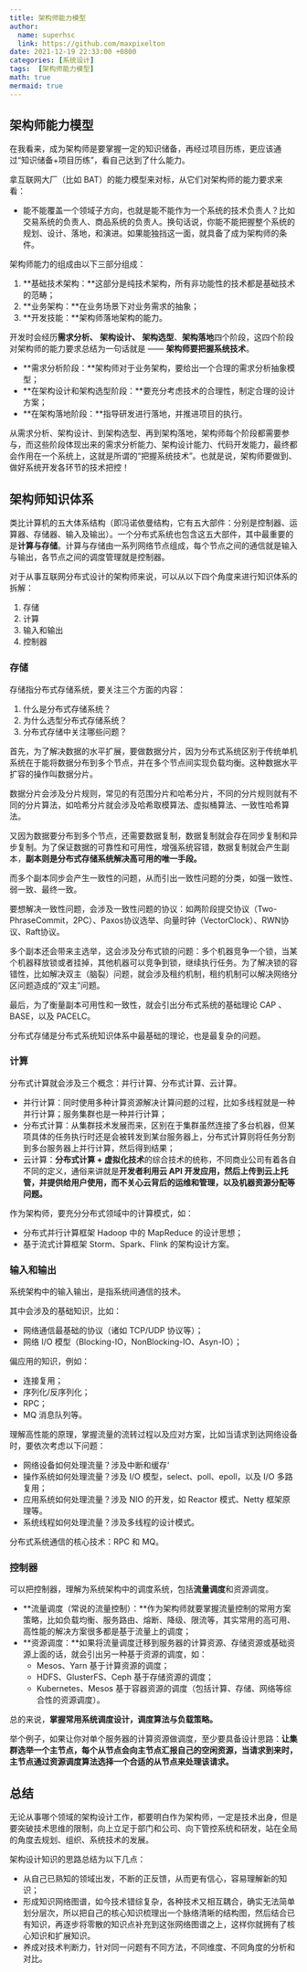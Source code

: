 ```yaml
---
title: 架构师能力模型
author:
  name: superhsc
  link: https://github.com/maxpixelton
date: 2021-12-19 22:33:00 +0800
categories: [系统设计]
tags:  [架构师能力模型]
math: true
mermaid: true
---
```


## 架构师能力模型

在我看来，成为架构师是要掌握一定的知识储备，再经过项目历练，更应该通过“知识储备+项目历练”，看自己达到了什么能力。

拿互联网大厂（比如 BAT）的能力模型来对标，从它们对架构师的能力要求来看：

- 能不能覆盖一个领域子方向，也就是能不能作为一个系统的技术负责人？比如交易系统的负责人、商品系统的负责人。换句话说，你能不能把握整个系统的规划、设计、落地，和演进。如果能独挡这一面，就具备了成为架构师的条件。

架构师能力的组成由以下三部分组成：

1. **基础技术架构：**这部分是纯技术架构，所有非功能性的技术都是基础技术的范畴；
2. **业务架构：**在业务场景下对业务需求的抽象；
3. **开发技能：**架构师落地架构的能力。

开发时会经历**需求分析、** **架构设计、** **架构选型**、**架构落地**四个阶段，这四个阶段对架构师的能力要求总结为一句话就是 —— **架构师要把握系统技术**。

- **需求分析阶段：**架构师对于业务架构，要给出一个合理的需求分析抽象模型；
- **在架构设计和架构选型阶段：**要充分考虑技术的合理性，制定合理的设计方案；
- **在架构落地阶段：**指导研发进行落地，并推进项目的执行。

从需求分析、架构设计、到架构选型、再到架构落地，架构师每个阶段都需要参与，而这些阶段体现出来的需求分析能力、架构设计能力、代码开发能力，最终都会作用在一个系统上，这就是所谓的“把握系统技术”。也就是说，架构师要做到、做好系统开发各环节的技术把控！



## 架构师知识体系

类比计算机的五大体系结构（即冯诺依曼结构，它有五大部件：分别是控制器、运算器、存储器、输入及输出）。一个分布式系统也包含这五大部件，其中最重要的是**计算与存储**。计算与存储由一系列网络节点组成，每个节点之间的通信就是输入与输出，各节点之间的调度管理就是控制器。

对于从事互联网分布式设计的架构师来说，可以从以下四个角度来进行知识体系的拆解：

1. 存储
2. 计算
3. 输入和输出
4. 控制器

### 存储

存储指分布式存储系统，要关注三个方面的内容：

1. 什么是分布式存储系统？
2. 为什么选型分布式存储系统？
3. 分布式存储中关注哪些问题？

首先，为了解决数据的水平扩展，要做数据分片，因为分布式系统区别于传统单机系统在于能将数据分布到多个节点，并在多个节点间实现负载均衡。这种数据水平扩容的操作叫数据分片。

数据分片会涉及分片规则，常见的有范围分片和哈希分片，不同的分片规则就有不同的分片算法，如哈希分片就会涉及哈希取模算法、虚拟桶算法、一致性哈希算法。

又因为数据要分布到多个节点，还需要数据复制，数据复制就会存在同步复制和异步复制。为了保证数据的可靠性和可用性，增强系统容错，数据复制就会产生副本，**副本则是分布式存储系统解决高可用的唯一手段。**

而多个副本同步会产生一致性的问题，从而引出一致性问题的分类，如强一致性、弱一致、最终一致。

要想解决一致性问题，会涉及一致性问题的协议：如两阶段提交协议（Two-PhraseCommit，2PC）、Paxos协议选举、向量时钟（VectorClock）、RWN协议、Raft协议。

多个副本还会带来主选举，这会涉及分布式锁的问题：多个机器竞争一个锁，当某个机器释放锁或者挂掉，其他机器可以竞争到锁，继续执行任务。为了解决锁的容错性，比如解决双主（脑裂）问题，就会涉及租约机制，租约机制可以解决网络分区问题造成的“双主”问题。

最后，为了衡量副本可用性和一致性，就会引出分布式系统的基础理论 CAP 、BASE，以及 PACELC。

分布式存储是分布式系统知识体系中最基础的理论，也是最复杂的问题。

### 计算

分布式计算就会涉及三个概念：并行计算、分布式计算、云计算。

- 并行计算：同时使用多种计算资源解决计算问题的过程，比如多线程就是一种并行计算；服务集群也是一种并行计算；
- 分布式计算：从集群技术发展而来，区别在于集群虽然连接了多台机器，但某项具体的任务执行时还是会被转发到某台服务器上，分布式计算则将任务分割到多台服务器上并行计算，然后得到结果；
- 云计算：**分布式计算 + 虚拟化技术**的综合技术的统称，不同商业公司有着各自不同的定义，通俗来讲就是**开发者利用云 API 开发应用，然后上传到云上托管，并提供给用户使用，而不关心云背后的运维和管理，以及机器资源分配等问题。**

作为架构师，要充分分布式领域中的计算模式，如：

- 分布式并行计算框架 Hadoop 中的 MapReduce 的设计思想；
- 基于流式计算框架 Storm、Spark、Flink 的架构设计方案。



### 输入和输出

系统架构中的输入输出，是指系统间通信的技术。

其中会涉及的基础知识，比如：

- 网络通信最基础的协议（诸如 TCP/UDP 协议等）；
- 网络 I/O 模型（Blocking-IO，NonBlocking-IO、Asyn-IO）；

偏应用的知识，例如：

- 连接复用；
- 序列化/反序列化；
- RPC；
- MQ 消息队列等。



理解高性能的原理，掌握流量的流转过程以及应对方案，比如当请求到达网络设备时，要依次考虑以下问题：

- 网络设备如何处理流量？涉及中断和缓存‘
- 操作系统如何处理流量？涉及 I/O 模型，select、poll、epoll，以及 I/O 多路复用；
- 应用系统如何处理流量？涉及 NIO 的开发，如 Reactor 模式、Netty 框架原理等。
- 系统线程如何处理流量？涉及多线程的设计模式。

分布式系统通信的核心技术：RPC 和 MQ。

### 控制器

可以把控制器，理解为系统架构中的调度系统，包括**流量调度**和资源调度。

- **流量调度（常说的流量控制）：**作为架构师就要掌握流量控制的常用方案策略，比如负载均衡、服务路由、熔断、降级、限流等，其实常用的高可用、高性能的解决方案很多都是基于流量上的调度；
- **资源调度：**如果将流量调度迁移到服务器的计算资源、存储资源或基础资源上面的话，就会引出另一种基于资源的调度，如：
  - Mesos、Yarn 基于计算资源的调度；
  - HDFS、GlusterFS、Ceph 基于存储资源的调度；
  - Kubernetes、Mesos 基于容器资源的调度（包括计算、存储、网络等综合性的资源调度）。

总的来说，**掌握常用系统调度设计，调度算法与负载策略。**

举个例子，如果让你对单个服务器的计算资源做调度，至少要具备设计思路：**让集群选举一个主节点，每个从节点会向主节点汇报自己的空闲资源，当请求到来时，主节点通过资源调度算法选择一个合适的从节点来处理该请求。**



## 总结

无论从事哪个领域的架构设计工作，都要明白作为架构师，一定是技术出身，但是要突破技术思维的限制，向上立足于部门和公司、向下管控系统和研发，站在全局的角度去规划、组织、系统技术的发展。

架构设计知识的思路总结为以下几点：

- 从自己已熟知的领域出发，不断的正反馈，从而更有信心，容易理解新的知识；
- 形成知识网络图谱，如今技术错综复杂，各种技术又相互耦合，确实无法简单划分层次，所以把自己的核心知识梳理出一个脉络清晰的结构图，然后结合已有知识，再逐步将零散的知识点补充到这张网络图谱之上，这样你就拥有了核心知识和扩展知识。
- 养成对技术判断力，针对同一问题有不同方法，不同维度、不同角度的分析和对比。